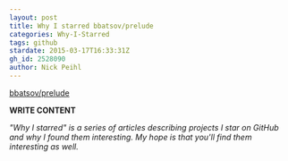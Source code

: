 ```yaml
---
layout: post
title: Why I starred bbatsov/prelude
categories: Why-I-Starred
tags: github
stardate: 2015-03-17T16:33:31Z
gh_id: 2528090
author: Nick Peihl
---
```


[bbatsov/prelude](star.repo.html_url)

**WRITE CONTENT**

*"Why I starred" is a series of articles describing projects I star on GitHub and why I found them interesting. My hope is that you'll find them interesting as well.*

